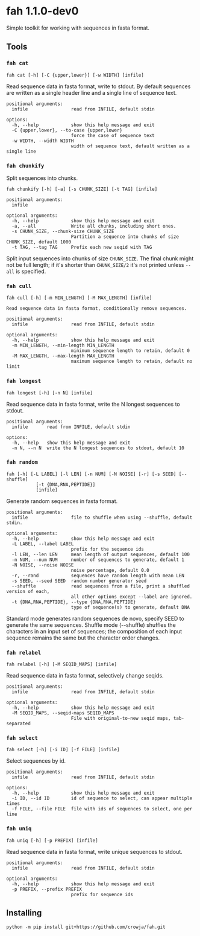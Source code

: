 # fah 1.1.0-dev0

Simple toolkit for working with sequences in fasta format.

## Tools

### `fah cat`

```
fah cat [-h] [-C {upper,lower}] [-w WIDTH] [infile]
```

Read sequence data in fasta format, write to stdout. By default sequences are written
as a single header line and a single line of sequence text.

```
positional arguments:
  infile                read from INFILE, default stdin

options:
  -h, --help            show this help message and exit
  -C {upper,lower}, --to-case {upper,lower}
                        force the case of sequence text
  -w WIDTH, --width WIDTH
                        width of sequence text, default written as a single line
```

### `fah chunkify`

Split sequences into chunks.

```
fah chunkify [-h] [-a] [-s CHUNK_SIZE] [-t TAG] [infile]
```

```
positional arguments:
  infile

optional arguments:
  -h, --help            show this help message and exit
  -a, --all             Write all chunks, including short ones.
  -s CHUNK_SIZE, --chunk-size CHUNK_SIZE
                        Partition a sequence into chunks of size CHUNK_SIZE, default 1000
  -t TAG, --tag TAG     Prefix each new seqid with TAG

```

Split input sequences into chunks of size `CHUNK_SIZE`. The final chunk might not be
full length; if it's shorter than `CHUNK_SIZE/2` it's not printed unless `--all` is
specified.

### `fah cull`

```
fah cull [-h] [-m MIN_LENGTH] [-M MAX_LENGTH] [infile]
```

```
Read sequence data in fasta format, conditionally remove sequences.

positional arguments:
  infile                read from INFILE, default stdin

optional arguments:
  -h, --help            show this help message and exit
  -m MIN_LENGTH, --min-length MIN_LENGTH
                        minimum sequence length to retain, default 0
  -M MAX_LENGTH, --max-length MAX_LENGTH
                        maximum sequence length to retain, default no limit
```

### `fah longest`

```
fah longest [-h] [-n N] [infile]
```

Read sequence data in fasta format, write the N longest sequences to stdout.

```
positional arguments:
  infile       read from INFILE, default stdin

options:
  -h, --help   show this help message and exit
  -n N, --n N  write the N longest sequences to stdout, default 10
```

### `fah random`

```
fah [-h] [-L LABEL] [-l LEN] [-n NUM] [-N NOISE] [-r] [-s SEED] [--shuffle]
           [-t {DNA,RNA,PEPTIDE}]
           [infile]
```

Generate random sequences in fasta format.

```
positional arguments:
  infile                file to shuffle when using --shuffle, default stdin.

optional arguments:
  -h, --help            show this help message and exit
  -L LABEL, --label LABEL
                        prefix for the sequence ids
  -l LEN, --len LEN     mean length of output sequences, default 100
  -n NUM, --num NUM     number of sequences to generate, default 1
  -N NOISE, --noise NOISE
                        noise percentage, default 0.0
  -r, --rand            sequences have random length with mean LEN
  -s SEED, --seed SEED  random number generator seed
  --shuffle             read sequences from a file, print a shuffled version of each,
                        all other options except --label are ignored.
  -t {DNA,RNA,PEPTIDE}, --type {DNA,RNA,PEPTIDE}
                        type of sequence(s) to generate, default DNA
```

Standard mode generates random sequences de novo, specify SEED to generate the same
sequences. Shuffle mode (--shuffle) shuffles the characters in an input set of
sequences; the composition of each input sequence remains the same but the character
order changes.

### `fah relabel`

```
fah relabel [-h] [-M SEQID_MAPS] [infile]
```

Read sequence data in fasta format, selectively change seqids.

```
positional arguments:
  infile                read from INFILE, default stdin

optional arguments:
  -h, --help            show this help message and exit
  -M SEQID_MAPS, --seqid-maps SEQID_MAPS
                        File with original-to-new seqid maps, tab-separated
```

### `fah select`

```
fah select [-h] [-i ID] [-f FILE] [infile]
```

Select sequences by id.

```
positional arguments:
  infile                read from INFILE, default stdin

options:
  -h, --help            show this help message and exit
  -i ID, --id ID        id of sequence to select, can appear multiple times
  -f FILE, --file FILE  file with ids of sequences to select, one per line
```

### `fah uniq`

```
fah uniq [-h] [-p PREFIX] [infile]
```

Read sequence data in fasta format, write unique sequences to stdout.

```
positional arguments:
  infile                read from INFILE, default stdin

optional arguments:
  -h, --help            show this help message and exit
  -p PREFIX, --prefix PREFIX
                        prefix for sequence ids
```

## Installing

```
python -m pip install git+https://github.com/crowja/fah.git
```
